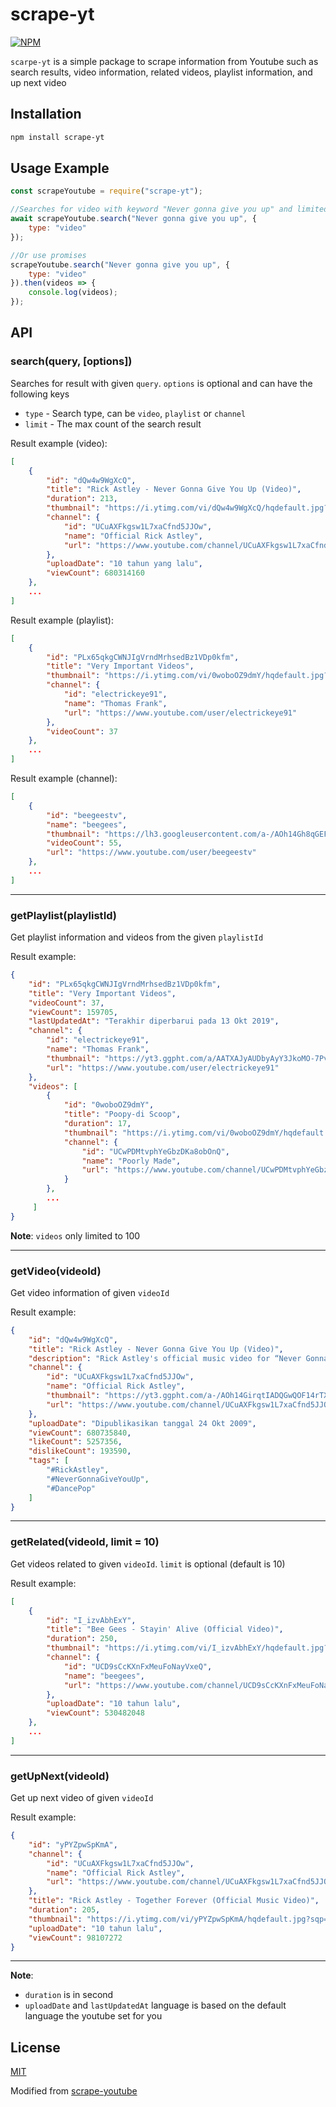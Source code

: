 

# scrape-yt
[![NPM](https://nodei.co/npm/scrape-yt.png?downloads=true)](https://nodei.co/npm/scrape-yt)

`scarpe-yt` is a simple package to scrape information from Youtube such as search results, video information, related videos, playlist information, and up next video

## Installation
```bash
npm install scrape-yt
```

## Usage Example

```js
const scrapeYoutube = require("scrape-yt");

//Searches for video with keyword "Never gonna give you up" and limited to 10 videos
await scrapeYoutube.search("Never gonna give you up", {
    type: "video"
}); 

//Or use promises
scrapeYoutube.search("Never gonna give you up", {
    type: "video"
}).then(videos => {
    console.log(videos);
}); 

```

## API
### search(query, [options])
Searches for result with given `query`.  `options` is optional and can have the following keys
- `type` - Search type, can be `video`, `playlist` or `channel`
- `limit` - The max count of the search result


Result example (video):
```json
[
    {
        "id": "dQw4w9WgXcQ",
        "title": "Rick Astley - Never Gonna Give You Up (Video)",
        "duration": 213,
        "thumbnail": "https://i.ytimg.com/vi/dQw4w9WgXcQ/hqdefault.jpg?sqp=-oaymwEjCPYBEIoBSFryq4qpAxUIARUAAAAAGAElAADIQj0AgKJDeAE=&rs=AOn4CLBW5JbJn5nTCNKe8PvMuOqEiuttiQ",
        "channel": {
            "id": "UCuAXFkgsw1L7xaCfnd5JJOw",
            "name": "Official Rick Astley",
            "url": "https://www.youtube.com/channel/UCuAXFkgsw1L7xaCfnd5JJOw"
        },
        "uploadDate": "10 tahun yang lalu",
        "viewCount": 680314160
    },
    ...
]
```
Result example (playlist):
```json
[
    {
        "id": "PLx65qkgCWNJIgVrndMrhsedBz1VDp0kfm",
        "title": "Very Important Videos",
        "thumbnail": "https://i.ytimg.com/vi/0woboOZ9dmY/hqdefault.jpg?sqp=-oaymwEXCPYBEIoBSFryq4qpAwkIARUAAIhCGAE=&rs=AOn4CLDcy1wd9LA-toJs7Gq-_I5-00n0Mw",
        "channel": {
            "id": "electrickeye91",
            "name": "Thomas Frank",
            "url": "https://www.youtube.com/user/electrickeye91"
        },
        "videoCount": 37
    },
    ...
]
```
Result example (channel):
```json
[
    {
        "id": "beegeestv",
        "name": "beegees",
        "thumbnail": "https://lh3.googleusercontent.com/a-/AOh14Gh8qGEFRMCi1sYKrapMiXS3pcOsejBEGK9WAGQsgA=s176-c-k-c0x00ffffff-no-rj-mo",
        "videoCount": 55,
        "url": "https://www.youtube.com/user/beegeestv"
    },
    ...
]
```


---
### getPlaylist(playlistId)
Get playlist information and videos from the given `playlistId`

Result example:
```json
{
    "id": "PLx65qkgCWNJIgVrndMrhsedBz1VDp0kfm",
    "title": "Very Important Videos",
    "videoCount": 37,
    "viewCount": 159705,
    "lastUpdatedAt": "Terakhir diperbarui pada 13 Okt 2019",
    "channel": {
        "id": "electrickeye91",
        "name": "Thomas Frank",
        "thumbnail": "https://yt3.ggpht.com/a/AATXAJyAUDbyAyY3JkoMO-7Pvvf4QtksJF9Y6C6fTg=s100-c-k-c0xffffffff-no-rj-mo",
        "url": "https://www.youtube.com/user/electrickeye91"
    },
    "videos": [
        {
            "id": "0woboOZ9dmY",
            "title": "Poopy-di Scoop",
            "duration": 17,
            "thumbnail": "https://i.ytimg.com/vi/0woboOZ9dmY/hqdefault.jpg?sqp=-oaymwEiCKgBEF5IWvKriqkDFQgBFQAAAAAYASUAAMhCPQCAokN4AQ==&rs=AOn4CLD-Z5XXZlfjshvyd3K-oYIkGo-0Rw",
            "channel": {
                "id": "UCwPDMtvphYeGbzDKa8obOnQ",
                "name": "Poorly Made",
                "url": "https://www.youtube.com/channel/UCwPDMtvphYeGbzDKa8obOnQ"
            }
        },
        ...
     ]
}
```
**Note**: `videos` only limited to 100

---
### getVideo(videoId)
Get video information of given `videoId`

Result example:
```json
{
    "id": "dQw4w9WgXcQ",
    "title": "Rick Astley - Never Gonna Give You Up (Video)",
    "description": "Rick Astley's official music video for “Never Gonna Give You Up”...",
    "channel": {
        "id": "UCuAXFkgsw1L7xaCfnd5JJOw",
        "name": "Official Rick Astley",
        "thumbnail": "https://yt3.ggpht.com/a-/AOh14GirqtIADQGwQOF14rTXYeSzIkuySwxwlqAZyzo0mQ=s176-c-k-c0xffffffff-no-nd-rj",
        "url": "https://www.youtube.com/channel/UCuAXFkgsw1L7xaCfnd5JJOw"
    },
    "uploadDate": "Dipublikasikan tanggal 24 Okt 2009",
    "viewCount": 680735840,
    "likeCount": 5257356,
    "dislikeCount": 193590,
    "tags": [
        "#RickAstley",
        "#NeverGonnaGiveYouUp",
        "#DancePop"
    ]
}
```

---
### getRelated(videoId, limit = 10)
Get videos related to given `videoId`. `limit` is optional (default is 10)

Result example:
```json
[
    {
        "id": "I_izvAbhExY",
        "title": "Bee Gees - Stayin' Alive (Official Video)",
        "duration": 250,
        "thumbnail": "https://i.ytimg.com/vi/I_izvAbhExY/hqdefault.jpg?sqp=-oaymwEjCNACELwBSFryq4qpAxUIARUAAAAAGAElAADIQj0AgKJDeAE=&rs=AOn4CLCEl-X_ZnGdzoLqS-wfFcs1rED1LQ",
        "channel": {
            "id": "UCD9sCcKXnFxMeuFoNayVxeQ",
            "name": "beegees",
            "url": "https://www.youtube.com/channel/UCD9sCcKXnFxMeuFoNayVxeQ"
        },
        "uploadDate": "10 tahun lalu",
        "viewCount": 530482048
    },
    ...
]
```

---
### getUpNext(videoId)
Get up next video of given `videoId`

Result example:
```json
{
    "id": "yPYZpwSpKmA",
    "channel": {
        "id": "UCuAXFkgsw1L7xaCfnd5JJOw",
        "name": "Official Rick Astley",
        "url": "https://www.youtube.com/channel/UCuAXFkgsw1L7xaCfnd5JJOw"
    },
    "title": "Rick Astley - Together Forever (Official Music Video)",
    "duration": 205,
    "thumbnail": "https://i.ytimg.com/vi/yPYZpwSpKmA/hqdefault.jpg?sqp=-oaymwEjCNACELwBSFryq4qpAxUIARUAAAAAGAElAADIQj0AgKJDeAE=&rs=AOn4CLAIYA0llYwvjijecWwCYJgXMx6YWA",
    "uploadDate": "10 tahun lalu",
    "viewCount": 98107272
}

```
---
**Note**:
* `duration` is in second
* `uploadDate` and `lastUpdatedAt` language is based on  the default language the youtube set for you 


## License
[MIT](https://github.com/VincentJonathan/scrape-yt/blob/master/LICENSE)

Modified from [scrape-youtube](https://github.com/DrKain/scrape-youtube)
